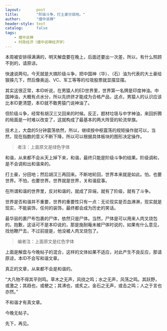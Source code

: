 ```yaml
---
layout:       post
title:        "阶级斗争，打土豪分田地。"
author:       "缠中说禅"
header-style: text
catalog:      false
tags:
    - 缠中说禅
    - 时政经济（缠中说禅经济学）
---
```


本周被安排得满满的，明天解盘要在晚上，后面还要出一次差，所以，有什么照顾不到的，请原谅。



快速说两句。今天就是大搞阶级斗争，把中国神（华）、（石）油为代表的大土豪给狠揍几下，然后像奥运、VC、军工等等的垃圾股票就显摆显摆。



其实这很正常，本ID听说，在男猿人的ED世界里，世界第一名牌是印度神油。中国神油，大概有点水分，所以先挤挤才能成为合格产品，这点，男猿人的认识应该比本ID更清楚，本ID就不敢男猿门说神油了。



但阶级斗争，经常有胡汉三又回来的时候。反正，题材垃圾与中字神油，来回折腾的局面是一时难以改变了，这就构成了最基本的两大阵营的轮流举旗。



技术上，大盘的5分钟震荡依然，所以，继续按中枢震荡的规矩操作就可以，当然，现在指数的意义不断下降，所以可以根据具体板块的图形决定操作。



> 者注：上面原文是绿色字体



和谐，从来都不会从天上掉下来，和谐，最终只能是阶级斗争的结果。阶级调和，是不会调和出和谐来的。



打土豪，分田地；然后胡汉三再回来。不断地轮回，世界本来就是如此。怕，也要世界。不怕，也要世界。世界就是世界，关和谐屁事。



在所谓和谐的世界里，反对和谐的，就成了异端，就有了阶级，就有了斗争。



世界是否和谐并不重要，世界的重要性只有一点：无论现实是否血淋淋，现实就是现实，不能装饰，任何的装饰，最终都会成为历史的笑话。



最华丽的裹尸布包裹的尸体，依然只是尸体。当然，尸体是可以用来人肉叉烧包的。抱歉，这话可不是本ID说的，那是施耐庵未被尸体时说的，如果有什么意见，找他鞭尸去，不过前提是，他没被人肉叉烧包了。



> 编者注：上面原文是红色字体



上面是解盘与今晚帖子的混合，这样的文体如果不适应，对此产生不良反应，那请原谅，本ID不会写和谐文章。



真正的文章，从来都不会是和谐的。



“大凡物不得其平则鸣。草木之无声，风挠之鸣；水之无声，风荡之鸣。其跃野，或激之；其趋也，或梗之；其沸也，或炙之。金石之无声，或击之鸣；人之于言也亦然。”



不和谐才有真文章。



今晚无帖子。



先下，再见。

